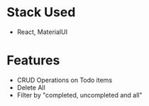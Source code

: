 # Stack Used
- React, MaterialUI

# Features
- CRUD Operations on Todo items
- Delete All 
- Filter by "completed, uncompleted and all"
